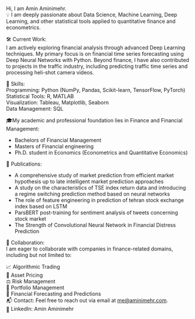 Hi, I am Amin Aminimehr.  
💡 I am deeply passionate about Data Science, Machine Learning, Deep Learning, and other statistical tools applied to quantitative finance and econometrics.

🛠️ Current Work:  
I am actively exploring financial analysis through advanced Deep Learning techniques.
My primary focus is on financial time series forecasting using Deep Neural Networks with Python.
Beyond finance, I have also contributed to projects in the traffic industry, including predicting traffic time series and processing heli-shot camera videos.  

🔧 Skills:  
Programming: Python (NumPy, Pandas, Scikit-learn, TensorFlow, PyTorch)  
Statistical Tools: R, MATLAB  
Visualization: Tableau, Matplotlib, Seaborn  
Data Management: SQL  

🎓My academic and professional foundation lies in Finance and Financial Management:  
- Bachelors of Financial Management  
- Masters of Financial engineering  
- Ph.D. student in Economics (Econometrics and Quantitative Economics)  
  
📜 Publications:
- A comprehensive study of market prediction from efficient market hypothesis up to late intelligent market prediction approaches
- A study on the characteristics of TSE index return data and introducing a regime switching prediction method based on neural networks
- The role of feature engineering in prediction of tehran stock exchange index based on LSTM
- ParsBERT post-training for sentiment analysis of tweets concerning stock market
- The Strength of Convolutional Neural Network in Financial Distress Prediction  

🤝 Collaboration:  
I am eager to collaborate with companies in finance-related domains, including but not limited to:

📈 Algorithmic Trading  
💼 Asset Pricing  
⚖️ Risk Management  
🧮 Portfolio Management  
🔮 Financial Forecasting and Predictions  
📬 Contact: Feel free to reach out via email at me@aminimehr.com.  
<a href="https://www.linkedin.com/in/amin-aminimehr-6a260b323/" target="_blank" style="text-decoration: none; color: inherit;">
    <span style="text-decoration: none; display: inline-block; vertical-align: middle;">🔗</span> LinkedIn: Amin Aminimehr
</a>


